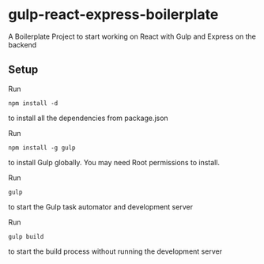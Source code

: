 # gulp-react-express-boilerplate
A Boilerplate Project to start working on React with Gulp and Express on the backend


## Setup
Run
```
npm install -d
```
to install all the dependencies from package.json


Run
```
npm install -g gulp
```
to install Gulp globally. You may need Root permissions to install.


Run
```
gulp
```
to start the Gulp task automator and development server

Run
```
gulp build
```
to start the build process without running the development server